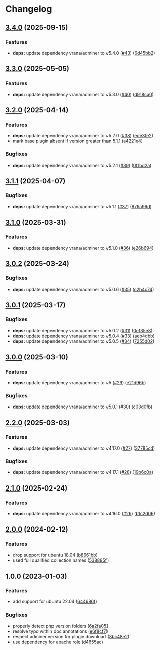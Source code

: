 # Changelog

## [3.4.0](https://github.com/rolehippie/adminer/compare/v3.3.0...v3.4.0) (2025-09-15)


### Features

* **deps:** update dependency vrana/adminer to v5.4.0 ([#43](https://github.com/rolehippie/adminer/issues/43)) ([6d45bb2](https://github.com/rolehippie/adminer/commit/6d45bb2943fc3d413b47a9e10d089db8dcef6146))

## [3.3.0](https://github.com/rolehippie/adminer/compare/v3.2.0...v3.3.0) (2025-05-05)


### Features

* **deps:** update dependency vrana/adminer to v5.3.0 ([#40](https://github.com/rolehippie/adminer/issues/40)) ([d918ca0](https://github.com/rolehippie/adminer/commit/d918ca0ef51a4066ea78f32bf91d5074c92a6b42))

## [3.2.0](https://github.com/rolehippie/adminer/compare/v3.1.1...v3.2.0) (2025-04-14)


### Features

* **deps:** update dependency vrana/adminer to v5.2.0 ([#38](https://github.com/rolehippie/adminer/issues/38)) ([ede3fe2](https://github.com/rolehippie/adminer/commit/ede3fe211aa6f05304caeeff10695bc38ddff988))
* mark base plugin absent if version greater than 5.1.1 ([a4221e4](https://github.com/rolehippie/adminer/commit/a4221e45efed86bdc4f0ab386f83e6ac8ca5e0ed))


### Bugfixes

* **deps:** update dependency vrana/adminer to v5.2.1 ([#39](https://github.com/rolehippie/adminer/issues/39)) ([0f1bd2a](https://github.com/rolehippie/adminer/commit/0f1bd2a53dc02edef5c0c678deabce74d9e680b4))

## [3.1.1](https://github.com/rolehippie/adminer/compare/v3.1.0...v3.1.1) (2025-04-07)


### Bugfixes

* **deps:** update dependency vrana/adminer to v5.1.1 ([#37](https://github.com/rolehippie/adminer/issues/37)) ([976a96d](https://github.com/rolehippie/adminer/commit/976a96d2830131846dfe1dc575b56e0fe188642f))

## [3.1.0](https://github.com/rolehippie/adminer/compare/v3.0.2...v3.1.0) (2025-03-31)


### Features

* **deps:** update dependency vrana/adminer to v5.1.0 ([#36](https://github.com/rolehippie/adminer/issues/36)) ([e26b694](https://github.com/rolehippie/adminer/commit/e26b6948b9822c03f76093af8a1b872f033a4546))

## [3.0.2](https://github.com/rolehippie/adminer/compare/v3.0.1...v3.0.2) (2025-03-24)


### Bugfixes

* **deps:** update dependency vrana/adminer to v5.0.6 ([#35](https://github.com/rolehippie/adminer/issues/35)) ([c2b4c74](https://github.com/rolehippie/adminer/commit/c2b4c74d45124e42c1781f5a0d18299a517d2a06))

## [3.0.1](https://github.com/rolehippie/adminer/compare/v3.0.0...v3.0.1) (2025-03-17)


### Bugfixes

* **deps:** update dependency vrana/adminer to v5.0.2 ([#31](https://github.com/rolehippie/adminer/issues/31)) ([0ef35e8](https://github.com/rolehippie/adminer/commit/0ef35e81f68c516d784c02a78fc513db17e7e0d3))
* **deps:** update dependency vrana/adminer to v5.0.4 ([#33](https://github.com/rolehippie/adminer/issues/33)) ([aeb4dbb](https://github.com/rolehippie/adminer/commit/aeb4dbb348f67f2b3d3db7ed7594068fb9d48bca))
* **deps:** update dependency vrana/adminer to v5.0.5 ([#34](https://github.com/rolehippie/adminer/issues/34)) ([7255d02](https://github.com/rolehippie/adminer/commit/7255d02fa42ee70adba2fce5a3b2c336b2da5f92))

## [3.0.0](https://github.com/rolehippie/adminer/compare/v2.2.0...v3.0.0) (2025-03-10)


### Features

* **deps:** update dependency vrana/adminer to v5 ([#29](https://github.com/rolehippie/adminer/issues/29)) ([e21d96b](https://github.com/rolehippie/adminer/commit/e21d96b31c4830e60a4f8c9a6f1e5c98065c9c83))


### Bugfixes

* **deps:** update dependency vrana/adminer to v5.0.1 ([#30](https://github.com/rolehippie/adminer/issues/30)) ([c03d0fb](https://github.com/rolehippie/adminer/commit/c03d0fb6244ac140f03ed40886539fc4d43a548f))

## [2.2.0](https://github.com/rolehippie/adminer/compare/v2.1.0...v2.2.0) (2025-03-03)


### Features

* **deps:** update dependency vrana/adminer to v4.17.0 ([#27](https://github.com/rolehippie/adminer/issues/27)) ([37785cd](https://github.com/rolehippie/adminer/commit/37785cdf1002960950571abf622f1df621084a94))


### Bugfixes

* **deps:** update dependency vrana/adminer to v4.17.1 ([#28](https://github.com/rolehippie/adminer/issues/28)) ([19b6c0a](https://github.com/rolehippie/adminer/commit/19b6c0a89973df42d0e8b85b913c1f176026e4f7))

## [2.1.0](https://github.com/rolehippie/adminer/compare/v2.0.0...v2.1.0) (2025-02-24)


### Features

* **deps:** update dependency vrana/adminer to v4.16.0 ([#26](https://github.com/rolehippie/adminer/issues/26)) ([b1c2d06](https://github.com/rolehippie/adminer/commit/b1c2d069460f311fdea58c80c02a57e612769b65))

## [2.0.0](https://github.com/rolehippie/adminer/compare/v1.0.0...v2.0.0) (2024-02-12)


### Features

* drop support for ubuntu 18.04 ([b8661bb](https://github.com/rolehippie/adminer/commit/b8661bb97c63ee1b92f9e050fa6058a49e4e5693))
* used full qualified collection names ([538885f](https://github.com/rolehippie/adminer/commit/538885f32ff95e745714e95107fe59e199dba517))

## 1.0.0 (2023-01-03)

### Features

* add support for ubuntu 22.04 ([644686f](https://github.com/rolehippie/adminer/commit/644686f2191728222e1d2b017a77a0e82f0137a4))


### Bugfixes

* properly detect php version folders ([6a2fa05](https://github.com/rolehippie/adminer/commit/6a2fa05024aea7fdef3275759fdc406716f735c7))
* resolve typo within doc annotations ([e6f8cf7](https://github.com/rolehippie/adminer/commit/e6f8cf796df70c164da0d8e99f0fc5b03ab09de8))
* respect adminer version for plugin download ([8bc48e2](https://github.com/rolehippie/adminer/commit/8bc48e289f89d210ac707322cd7d4ceae4b92495))
* use dependency for apache role ([d4655ac](https://github.com/rolehippie/adminer/commit/d4655ac7a9aaca26868b7826647e6cda275a5fa3))

